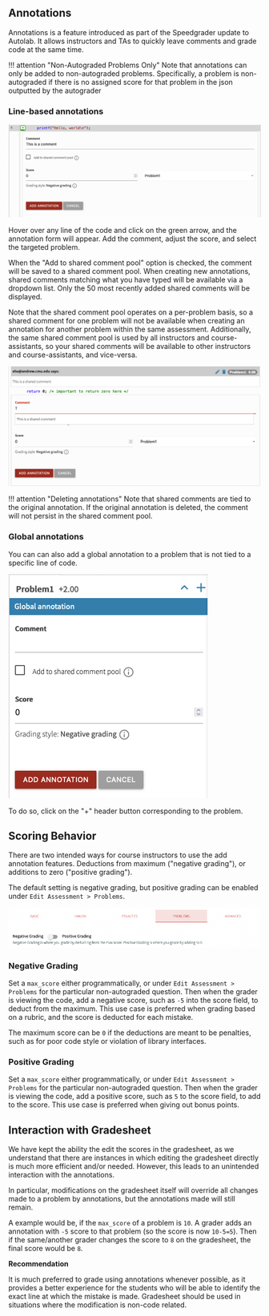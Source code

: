 ## Annotations

Annotations is a feature introduced as part of the Speedgrader update to Autolab. It allows instructors and TAs to quickly leave comments and grade code at the same time. 

!!! attention "Non-Autograded Problems Only"
    Note that annotations can only be added to non-autograded problems. Specifically, a problem is non-autograded if there is no assigned score for that problem in the json outputted by the autograder

### Line-based annotations

![Annotation Form](/images/annotations.png)

Hover over any line of the code and click on the green arrow, and the annotation form will appear. Add the comment, adjust the score, and select the targeted problem.

When the "Add to shared comment pool" option is checked, the comment will be saved to a shared comment pool.
When creating new annotations, shared comments matching what you have typed will be available via a dropdown list. Only the 50 most recently added shared comments will be displayed.

Note that the shared comment pool operates on a per-problem basis, so a shared comment for one problem will not be available when creating an annotation for another problem within the same assessment.
Additionally, the same shared comment pool is used by all instructors and course-assistants, so your shared comments will be available to other instructors and course-assistants, and vice-versa.

![Shared Comments](/images/shared_comments.png)

!!! attention "Deleting annotations"
    Note that shared comments are tied to the original annotation. If the original annotation is deleted, the comment will not persist in the shared comment pool.

### Global annotations

You can can also add a global annotation to a problem that is not tied to a specific line of code.

![Global Annotation Form](/images/annotations_global.png)

To do so, click on the "+" header button corresponding to the problem.

## Scoring Behavior

There are two intended ways for course instructors to use the add annotation features. Deductions from maximum ("negative grading"), or additions to zero ("positive grading").

The default setting is negative grading, but positive grading can be enabled under `Edit Assessment > Problems`.

![Positive Grading](/images/positive_grading.png)

### Negative Grading

Set a `max_score` either programmatically, or under `Edit Assessment > Problems` for the particular non-autograded question. Then when the grader is viewing the code, add a negative score, such as `-5` into the score field, to deduct from the maximum. This use case is preferred when grading based on a rubric, and the score is deducted for each mistake.

The maximum score can be `0` if the deductions are meant to be penalties, such as for poor code style or violation of library interfaces.

### Positive Grading

Set a `max_score` either programmatically, or under `Edit Assessment > Problems` for the particular non-autograded question. Then when the grader is viewing the code, add a positive score, such as `5` to the score field, to add to the score. This use case is preferred when giving out bonus points.

## Interaction with Gradesheet

We have kept the ability the edit the scores in the gradesheet, as we understand that there are instances in which editing the gradesheet directly is much more efficient and/or needed. However, this leads to an unintended interaction with the annotations.

In particular, modifications on the gradesheet itself will override all changes made to a problem by annotations, but the annotations made will still remain. 

A example would be, if the `max_score` of a problem is `10`. A grader adds an annotation with `-5` score to that problem (so the score is now `10-5=5`). Then if the same/another grader changes the score to `8` on the gradesheet, the final score would be `8`.

**Recommendation**

It is much preferred to grade using annotations whenever possible,
as it provides a better experience for the students who will be able to identify the exact line at which the mistake is made. Gradesheet should be used in situations where the modification is non-code related.